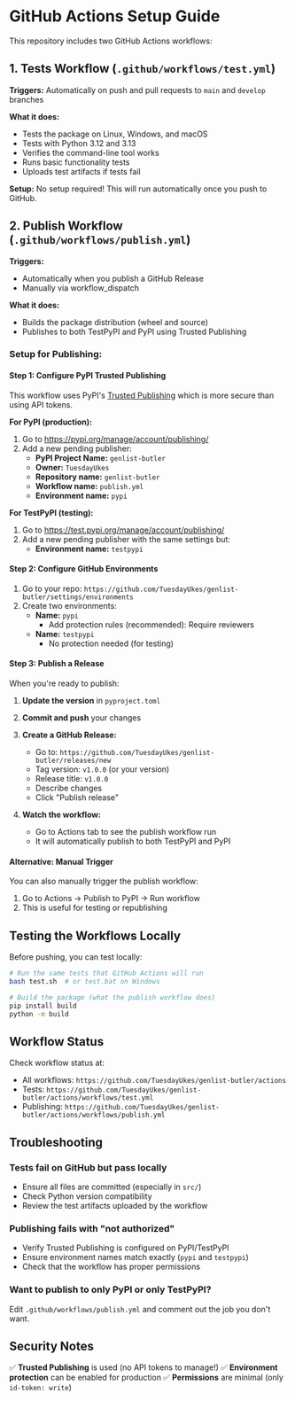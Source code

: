 # GitHub Actions Setup Guide

This repository includes two GitHub Actions workflows:

## 1. Tests Workflow (`.github/workflows/test.yml`)

**Triggers:** Automatically on push and pull requests to `main` and `develop` branches

**What it does:**
- Tests the package on Linux, Windows, and macOS
- Tests with Python 3.12 and 3.13
- Verifies the command-line tool works
- Runs basic functionality tests
- Uploads test artifacts if tests fail

**Setup:** No setup required! This will run automatically once you push to GitHub.

## 2. Publish Workflow (`.github/workflows/publish.yml`)

**Triggers:** 
- Automatically when you publish a GitHub Release
- Manually via workflow_dispatch

**What it does:**
- Builds the package distribution (wheel and source)
- Publishes to both TestPyPI and PyPI using Trusted Publishing

### Setup for Publishing:

#### Step 1: Configure PyPI Trusted Publishing

This workflow uses PyPI's [Trusted Publishing](https://docs.pypi.org/trusted-publishers/) which is more secure than using API tokens.

**For PyPI (production):**
1. Go to https://pypi.org/manage/account/publishing/
2. Add a new pending publisher:
   - **PyPI Project Name:** `genlist-butler`
   - **Owner:** `TuesdayUkes`
   - **Repository name:** `genlist-butler`
   - **Workflow name:** `publish.yml`
   - **Environment name:** `pypi`

**For TestPyPI (testing):**
1. Go to https://test.pypi.org/manage/account/publishing/
2. Add a new pending publisher with the same settings but:
   - **Environment name:** `testpypi`

#### Step 2: Configure GitHub Environments

1. Go to your repo: `https://github.com/TuesdayUkes/genlist-butler/settings/environments`
2. Create two environments:
   - **Name:** `pypi`
     - Add protection rules (recommended): Require reviewers
   - **Name:** `testpypi`
     - No protection needed (for testing)

#### Step 3: Publish a Release

When you're ready to publish:

1. **Update the version** in `pyproject.toml`
2. **Commit and push** your changes
3. **Create a GitHub Release:**
   - Go to: `https://github.com/TuesdayUkes/genlist-butler/releases/new`
   - Tag version: `v1.0.0` (or your version)
   - Release title: `v1.0.0`
   - Describe changes
   - Click "Publish release"

4. **Watch the workflow:**
   - Go to Actions tab to see the publish workflow run
   - It will automatically publish to both TestPyPI and PyPI

#### Alternative: Manual Trigger

You can also manually trigger the publish workflow:
1. Go to Actions → Publish to PyPI → Run workflow
2. This is useful for testing or republishing

## Testing the Workflows Locally

Before pushing, you can test locally:

```bash
# Run the same tests that GitHub Actions will run
bash test.sh  # or test.bat on Windows

# Build the package (what the publish workflow does)
pip install build
python -m build
```

## Workflow Status

Check workflow status at:
- All workflows: `https://github.com/TuesdayUkes/genlist-butler/actions`
- Tests: `https://github.com/TuesdayUkes/genlist-butler/actions/workflows/test.yml`
- Publishing: `https://github.com/TuesdayUkes/genlist-butler/actions/workflows/publish.yml`

## Troubleshooting

### Tests fail on GitHub but pass locally
- Ensure all files are committed (especially in `src/`)
- Check Python version compatibility
- Review the test artifacts uploaded by the workflow

### Publishing fails with "not authorized"
- Verify Trusted Publishing is configured on PyPI/TestPyPI
- Ensure environment names match exactly (`pypi` and `testpypi`)
- Check that the workflow has proper permissions

### Want to publish to only PyPI or only TestPyPI?
Edit `.github/workflows/publish.yml` and comment out the job you don't want.

## Security Notes

✅ **Trusted Publishing** is used (no API tokens to manage!)
✅ **Environment protection** can be enabled for production
✅ **Permissions** are minimal (only `id-token: write`)
